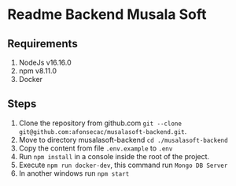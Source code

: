 # Readme Backend Musala Soft

## Requirements
1. NodeJs v16.16.0
2. npm v8.11.0
3. Docker

## Steps
1. Clone the repository from github.com `git --clone git@github.com:afonsecac/musalasoft-backend.git`.
2. Move to directory musalasoft-backend `cd ./musalasoft-backend`
3. Copy the content from file `.env.example` to `.env`
4. Run `npm install` in a console inside the root of the project.
5. Execute `npm run docker-dev`, this command run `Mongo DB Server`
6. In another windows run `npm start`
